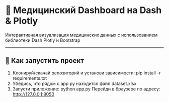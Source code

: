 # 🧬 Медицинский Dashboard на Dash & Plotly
Интерактивная визуализация медицинских данных с использованием библиотеки Dash Plotly и Bootstrap

---

## 🚀 Как запустить проект

1. Клонируй/скачай репозиторий и установи зависимости:
pip install -r requirements.txt
2. Убедись, что рядом с app.py находится файл dataset.xlsx
3. Запусти приложение:
python app.py
Перейди в браузере по адресу: http://127.0.0.1:8050
